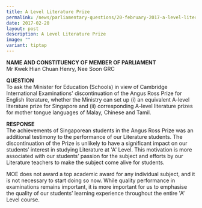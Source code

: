 ```yaml
---
title: A Level Literature Prize
permalink: /news/parliamentary-questions/20-february-2017-a-level-literature-prize/
date: 2017-02-20
layout: post
description: A Level Literature Prize
image: ""
variant: tiptap
---
```

<p><strong>NAME AND CONSTITUENCY OF MEMBER OF PARLIAMENT</strong>
<br>Mr Kwek Hian Chuan Henry, Nee Soon GRC</p>
<p><strong>QUESTION</strong>
<br>To ask the Minister for Education (Schools) in view of Cambridge International
Examinations' discontinuation of the Angus Ross Prize for English literature,
whether the Ministry can set up (i) an equivalent A-level literature prize
for Singapore and (ii) corresponding A-level literature prizes for mother
tongue languages of Malay, Chinese and Tamil.</p>
<p><strong>RESPONSE<br></strong>The achievements of Singaporean students
in the Angus Ross Prize was an additional testimony to the performance
of our Literature students. The discontinuation of the Prize is unlikely
to have a significant impact on our students’ interest in studying Literature
at 'A' Level. This motivation is more associated with our students’ passion
for the subject and efforts by our Literature teachers to make the subject
come alive for students.</p>
<p>MOE does not award a top academic award for any individual subject, and
it is not necessary to start doing so now. While quality performance in
examinations remains important, it is more important for us to emphasise
the quality of our students’ learning experience throughout the entire
'A’ Level course.</p>